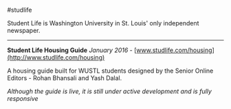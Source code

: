 #studlife

Student Life is Washington University in St. Louis' only independent newspaper. 

----------

**Student Life Housing Guide**
*January 2016* - [www.studlife.com/housing](http://www.studlife.com/housing)

A housing guide built for WUSTL students designed by the Senior Online Editors - Rohan Bhansali and Yash Dalal.

*Although the guide is live, it is still under active development and is fully responsive*